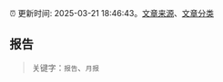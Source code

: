 :alarm_clock: 更新时间: 2025-03-21 18:46:43。[文章来源](/README.md)、[文章分类](/TAGS.md)

## 报告


> 关键字：`报告`、`月报`



